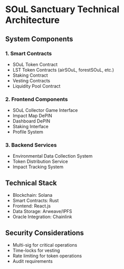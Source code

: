 # SOuL Sanctuary Technical Architecture

## System Components

### 1. Smart Contracts
- SOuL Token Contract
- LST Token Contracts (airSOuL, forestSOuL, etc.)
- Staking Contract
- Vesting Contracts
- Liquidity Pool Contract

### 2. Frontend Components
- SOuL Collector Game Interface
- Impact Map DePIN
- Dashboard DePIN
- Staking Interface
- Profile System

### 3. Backend Services
- Environmental Data Collection System
- Token Distribution Service
- Impact Tracking System

## Technical Stack
- Blockchain: Solana
- Smart Contracts: Rust
- Frontend: React.js
- Data Storage: Arweave/IPFS
- Oracle Integration: Chainlink

## Security Considerations
- Multi-sig for critical operations
- Time-locks for vesting
- Rate limiting for token operations
- Audit requirements
